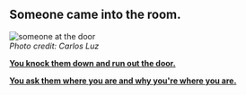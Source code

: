 ## Someone came into the room.  
![someone at the door](https://c1.staticflickr.com/4/3522/3934285538_5459568245.jpg)  
_Photo credit: Carlos Luz_  

**[You knock them down and run out the door.](knock.md)**  

**[You ask them where you are and why you're where you are.](ask.md)**